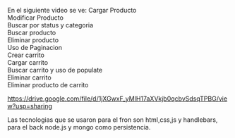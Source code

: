 En el siguiente video se ve:
  Cargar Producto<br>
  Modificar Producto<br>
  Buscar por status y categoria<br>
  Buscar producto <br>
  Eliminar producto<br>
  Uso de Paginacion<br>
  Crear carrito<br>
  Cargar carrito<br>
  Buscar carrito y uso de populate<br>
  Eliminar carrito<br>
  Eliminar producto de carrito<br>

https://drive.google.com/file/d/1jXGwxF_yMIH17aXVkjb0qcbvSdsqTPBG/view?usp=sharing

Las tecnologias que se usaron para el fron son html,css,js y handlebars, para el back node.js y mongo como persistencia. 




